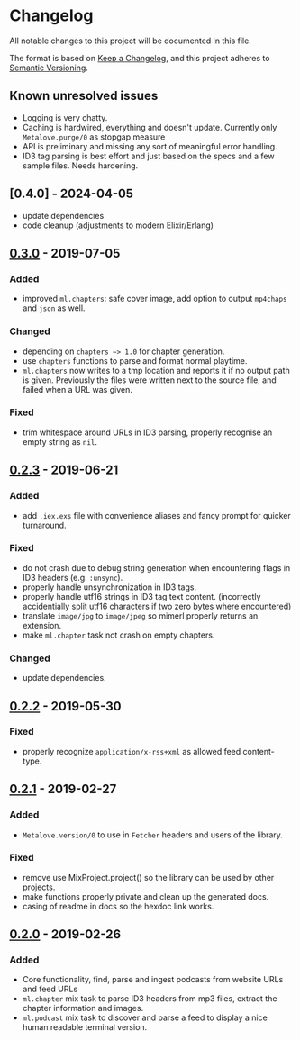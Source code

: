 # Changelog
All notable changes to this project will be documented in this file.

The format is based on [Keep a Changelog](https://keepachangelog.com/en/1.0.0/),
and this project adheres to [Semantic Versioning](https://semver.org/spec/v2.0.0.html).

## Known unresolved issues
* Logging is very chatty.
* Caching is hardwired, everything and doesn't update. Currently only `Metalove.purge/0` as stopgap measure
* API is preliminary and missing any sort of meaningful error handling.
* ID3 tag parsing is best effort and just based on the specs and a few sample files. Needs hardening.

## [0.4.0] - 2024-04-05

- update dependencies
- code cleanup (adjustments to modern Elixir/Erlang)

## [0.3.0] - 2019-07-05

### Added
- improved `ml.chapters`: safe cover image, add option to output `mp4chaps` and `json` as well.

### Changed
- depending on `chapters ~> 1.0` for chapter generation.
- use `chapters` functions to parse and format normal playtime.
- `ml.chapters` now writes to a tmp location and reports it if no output path is given. Previously the files were written next to the source file, and failed when a URL was given.

### Fixed
- trim whitespace around URLs in ID3 parsing, properly recognise an empty string as `nil`.

## [0.2.3] - 2019-06-21

### Added
- add `.iex.exs` file with convenience aliases and fancy prompt for quicker turnaround.

### Fixed
- do not crash due to debug string generation when encountering flags in ID3 headers (e.g. `:unsync`).
- properly handle unsynchronization in ID3 tags.
- properly handle utf16 strings in ID3 tag text content. (incorrectly accidentially split utf16 characters if two zero bytes where encountered)
- translate `image/jpg` to `image/jpeg` so mimerl properly returns an extension.
- make `ml.chapter` task not crash on empty chapters.

### Changed
- update dependencies.

## [0.2.2] - 2019-05-30

### Fixed
- properly recognize `application/x-rss+xml` as allowed feed content-type.

## [0.2.1] - 2019-02-27

### Added
- `Metalove.version/0` to use in `Fetcher` headers and users of the library.

### Fixed
- remove use MixProject.project() so the library can be used by other projects.
- make functions properly private and clean up the generated docs.
- casing of readme in docs so the hexdoc link works.

## [0.2.0] - 2019-02-26

### Added
- Core functionality, find, parse and ingest podcasts from website URLs
  and feed URLs
- `ml.chapter` mix task to parse ID3 headers from mp3 files, extract the chapter information and images.
- `ml.podcast` mix task to discover and parse a feed to display a nice human readable terminal version.

[Unreleased]: https://github.com/podlove/metalove/compare/v0.3.0...HEAD
[0.3.0]: https://github.com/podlove/metalove/compare/v0.2.3...v0.3.0
[0.2.3]: https://github.com/podlove/metalove/compare/v0.2.2...v0.2.3
[0.2.2]: https://github.com/podlove/metalove/compare/v0.2.1...v0.2.2
[0.2.1]: https://github.com/podlove/metalove/compare/v0.2.0...v0.2.1
[0.2.0]: https://github.com/podlove/metalove/releases/tag/v0.2.0
